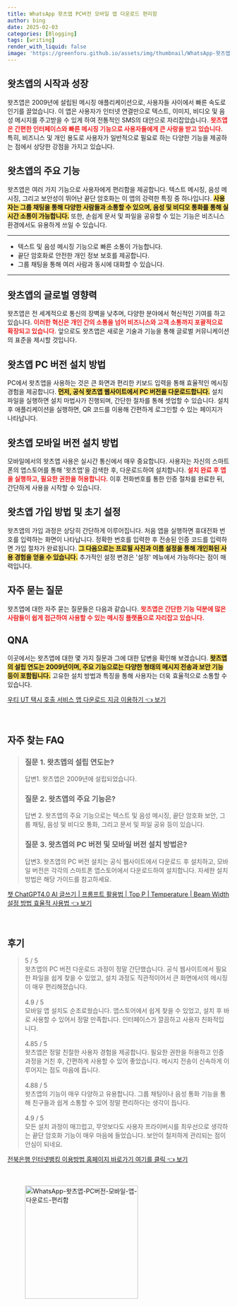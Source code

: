 ```yaml
---
title: WhatsApp 왓츠앱 PC버전 모바일 앱 다운로드 편리함
author: bing
date: 2025-02-03
categories: [Blogging]
tags: [writing]
render_with_liquid: false
image: 'https://greenforu.github.io/assets/img/thumbnail/WhatsApp-왓츠앱-PC버전-모바일-앱-다운로드-편리함.webp'
---
```



<h2 id='왓츠앱의 시작과 성장'>왓츠앱의 시작과 성장</h2>

<p>왓츠앱은 2009년에 설립된 메시징 애플리케이션으로, 사용자들 사이에서 빠른 속도로 인기를 끌었습니다. 이 앱은 사용자가 인터넷 연결만으로 텍스트, 이미지, 비디오 및 음성 메시지를 주고받을 수 있게 하여 전통적인 SMS의 대안으로 자리잡았습니다. <b><span style="color: #ee2323;">왓츠앱은 간편한 인터페이스와 빠른 메시징 기능으로 사용자들에게 큰 사랑을 받고 있습니다.</span></b> 특히, 비즈니스 및 개인 용도로 사용자가 일반적으로 필요로 하는 다양한 기능을 제공하는 점에서 상당한 강점을 가지고 있습니다.</p>

<h2 id='왓츠앱의 주요 기능'>왓츠앱의 주요 기능</h2>

<p>왓츠앱은 여러 가지 기능으로 사용자에게 편리함을 제공합니다. 텍스트 메시징, 음성 메시징, 그리고 보안성이 뛰어난 끝단 암호화는 이 앱의 강력한 특징 중 하나입니다. <b><span style="background-color: #ffe066;">사용자는 그룹 채팅을 통해 다양한 사람들과 소통할 수 있으며, 음성 및 비디오 통화를 통해 실시간 소통이 가능합니다.</span></b> 또한, 손쉽게 문서 및 파일을 공유할 수 있는 기능은 비즈니스 환경에서도 유용하게 쓰일 수 있습니다.</p>

<hr />

<ul>
    <li>텍스트 및 음성 메시징 기능으로 빠른 소통이 가능합니다.</li>
    <li>끝단 암호화로 안전한 개인 정보 보호를 제공합니다.</li>
    <li>그룹 채팅을 통해 여러 사람과 동시에 대화할 수 있습니다.</li>
</ul>

<hr />

<h2 id='왓츠앱의 글로벌 영향력'>왓츠앱의 글로벌 영향력</h2>

<p>왓츠앱은 전 세계적으로 통신의 장벽을 낮추며, 다양한 분야에서 혁신적인 기여를 하고 있습니다. <b><span style="color: #ee2323;">이러한 혁신은 개인 간의 소통을 넘어 비즈니스와 고객 소통까지 포괄적으로 확장되고 있습니다.</span></b> 앞으로도 왓츠앱은 새로운 기술과 기능을 통해 글로벌 커뮤니케이션의 표준을 제시할 것입니다.</p>

<h2 id='왓츠앱 PC 버전 설치 방법'>왓츠앱 PC 버전 설치 방법</h2>

<p>PC에서 왓츠앱을 사용하는 것은 큰 화면과 편리한 키보드 입력을 통해 효율적인 메시징 경험을 제공합니다. <b><span style="background-color: #ffe066;">먼저, 공식 왓츠앱 웹사이트에서 PC 버전을 다운로드합니다.</span></b> 설치 파일을 실행하면 설치 마법사가 진행되며, 간단한 절차를 통해 셋업할 수 있습니다. 설치 후 애플리케이션을 실행하면, QR 코드를 이용해 간편하게 로그인할 수 있는 페이지가 나타납니다.</p>

<h2 id='왓츠앱 모바일 버전 설치 방법'>왓츠앱 모바일 버전 설치 방법</h2>

<p>모바일에서의 왓츠앱 사용은 실시간 통신에서 매우 중요합니다. 사용자는 자신의 스마트폰의 앱스토어를 통해 '왓츠앱'을 검색한 후, 다운로드하여 설치합니다. <b><span style="color: #ee2323;">설치 완료 후 앱을 실행하고, 필요한 권한을 허용합니다.</span></b> 이후 전화번호를 통한 인증 절차를 완료한 뒤, 간단하게 사용을 시작할 수 있습니다.</p>

<h2 id='왓츠앱 가입 방법 및 초기 설정'>왓츠앱 가입 방법 및 초기 설정</h2>

<p>왓츠앱의 가입 과정은 상당히 간단하게 이루어집니다. 처음 앱을 실행하면 휴대전화 번호를 입력하는 화면이 나타납니다. 정확한 번호를 입력한 후 전송된 인증 코드를 입력하면 가입 절차가 완료됩니다. <b><span style="background-color: #ffe066;">그 다음으로는 프로필 사진과 이름 설정을 통해 개인화된 사용 경험을 얻을 수 있습니다.</span></b> 추가적인 설정 변경은 '설정' 메뉴에서 가능하다는 점이 매력입니다.</p>

<h2 id='자주 묻는 질문'>자주 묻는 질문</h2>

<p>왓츠앱에 대한 자주 묻는 질문들은 다음과 같습니다. <b><span style="color: #ee2323;">왓츠앱은 간단한 기능 덕분에 많은 사람들이 쉽게 접근하여 사용할 수 있는 메시징 플랫폼으로 자리잡고 있습니다.</span></b></p>

<h2 id='QNA'>QNA</h2>

<p>이곳에서는 왓츠앱에 대한 몇 가지 질문과 그에 대한 답변을 확인해 보겠습니다. <b><span style="background-color: #ffe066;">왓츠앱의 설립 연도는 2009년이며, 주요 기능으로는 다양한 형태의 메시지 전송과 보안 기능 등이 포함됩니다.</span></b> 고유한 설치 방법과 특징을 통해 사용자는 더욱 효율적으로 소통할 수 있습니다.</p>


<p><a class="click-button" title="우티 UT 택시 호출 서비스 앱 다운로드 지금 이용하기" href="https://greenforu.github.io/posts/%EC%9A%B0%ED%8B%B0-UT-%ED%83%9D%EC%8B%9C-%ED%98%B8%EC%B6%9C-%EC%84%9C%EB%B9%84%EC%8A%A4-%EC%95%B1-%EB%8B%A4%EC%9A%B4%EB%A1%9C%EB%93%9C-%EC%A7%80%EA%B8%88-%EC%9D%B4%EC%9A%A9%ED%95%98%EA%B8%B0/" rel="dofollow">우티 UT 택시 호출 서비스 앱 다운로드 지금 이용하기 👈 보기</a></p><br>
<h2 id='자주_찾는_FAQ'>자주 찾는 FAQ</h2>
<div itemscope="" itemtype="https://schema.org/FAQPage"> 
<blockquote> 
<div itemscope="" itemprop="mainEntity" itemtype="https://schema.org/Question"> 
<h3 itemprop="name">질문 1. 왓츠앱의 설립 연도는?</h3> 
<div itemscope="" itemprop="acceptedAnswer" itemtype="https://schema.org/Answer"> 
<span itemprop="text"> 
<p>답변1. 왓츠앱은 2009년에 설립되었습니다.</p> 
</span> 
</div> 
</div> 

<div itemscope="" itemprop="mainEntity" itemtype="https://schema.org/Question"> 
<h3 itemprop="name">질문 2. 왓츠앱의 주요 기능은?</h3> 
<div itemscope="" itemprop="acceptedAnswer" itemtype="https://schema.org/Answer"> 
<span itemprop="text"> 
<p>답변 2. 왓츠앱의 주요 기능으로는 텍스트 및 음성 메시징, 끝단 암호화 보안, 그룹 채팅, 음성 및 비디오 통화, 그리고 문서 및 파일 공유 등이 있습니다.</p> 
</span> 
</div> 
</div> 

<div itemscope="" itemprop="mainEntity" itemtype="https://schema.org/Question"> 
<h3 itemprop="name">질문 3. 왓츠앱의 PC 버전 및 모바일 버전 설치 방법은?</h3> 
<div itemscope="" itemprop="acceptedAnswer" itemtype="https://schema.org/Answer"> 
<span itemprop="text"> 
<p>답변3. 왓츠앱의 PC 버전 설치는 공식 웹사이트에서 다운로드 후 설치하고, 모바일 버전은 각각의 스마트폰 앱스토어에서 다운로드하여 설치합니다. 자세한 설치 방법은 해당 가이드를 참고하세요.</p> 
</span> 
</div> 
</div> 
</blockquote> 
</div>
<p><a class="click-button" title="챗 ChatGPT4.0 AI 글쓰기 | 프롬프트 활용법 | Top P | Temperature | Beam Width 설정 방법 효율적 사용법" href="https://greenforu.github.io/posts/%EC%B1%97-ChatGPT4.0-AI-%EA%B8%80%EC%93%B0%EA%B8%B0-%ED%94%84%EB%A1%AC%ED%94%84%ED%8A%B8-%ED%99%9C%EC%9A%A9%EB%B2%95-Top-P-Temperature-Beam-Width-%EC%84%A4%EC%A0%95-%EB%B0%A9%EB%B2%95-%ED%9A%A8%EC%9C%A8%EC%A0%81-%EC%82%AC%EC%9A%A9%EB%B2%95/" rel="dofollow">챗 ChatGPT4.0 AI 글쓰기 | 프롬프트 활용법 | Top P | Temperature | Beam Width 설정 방법 효율적 사용법 👈 보기</a></p><br>
<h2 id='후기'>후기</h2>
<div itemscope itemtype="https://schema.org/Product">
  <blockquote>
  <div itemprop="review" itemscope itemtype="https://schema.org/Review">
      <div itemprop="reviewRating" itemscope itemtype="https://schema.org/Rating"> <span itemprop="ratingValue">5</span> / <span itemprop="bestRating">5</span> </div>
      <span itemprop="reviewBody">왓츠앱의 PC 버전 다운로드 과정이 정말 간단했습니다. 공식 웹사이트에서 필요한 파일을 쉽게 찾을 수 있었고, 설치 과정도 직관적이어서 큰 화면에서의 메시징이 매우 편리해졌습니다.</span>
  </div>
  <br>
  <div itemprop="review" itemscope itemtype="https://schema.org/Review">
      <div itemprop="reviewRating" itemscope itemtype="https://schema.org/Rating"> <span itemprop="ratingValue">4.9</span> / <span itemprop="bestRating">5</span> </div>
      <span itemprop="reviewBody">모바일 앱 설치도 순조로웠습니다. 앱스토어에서 쉽게 찾을 수 있었고, 설치 후 바로 사용할 수 있어서 정말 만족합니다. 인터페이스가 깔끔하고 사용자 친화적입니다.</span>
  </div>
  <br>
  <div itemprop="review" itemscope itemtype="https://schema.org/Review">
      <div itemprop="reviewRating" itemscope itemtype="https://schema.org/Rating"> <span itemprop="ratingValue">4.85</span> / <span itemprop="bestRating">5</span> </div>
      <span itemprop="reviewBody">왓츠앱은 정말 친절한 사용자 경험을 제공합니다. 필요한 권한을 허용하고 인증 과정을 거친 후, 간편하게 사용할 수 있어 좋았습니다. 메시지 전송이 신속하게 이루어지는 점도 마음에 듭니다.</span>
  </div>
  <br>
  <div itemprop="review" itemscope itemtype="https://schema.org/Review">
      <div itemprop="reviewRating" itemscope itemtype="https://schema.org/Rating"> <span itemprop="ratingValue">4.88</span> / <span itemprop="bestRating">5</span> </div>
      <span itemprop="reviewBody">왓츠앱의 기능이 매우 다양하고 유용합니다. 그룹 채팅이나 음성 통화 기능을 통해 친구들과 쉽게 소통할 수 있어 정말 편리하다는 생각이 듭니다.</span>
  </div>
  <br>
  <div itemprop="review" itemscope itemtype="https://schema.org/Review">
      <div itemprop="reviewRating" itemscope itemtype="https://schema.org/Rating"> <span itemprop="ratingValue">4.9</span> / <span itemprop="bestRating">5</span> </div>
      <span itemprop="reviewBody">모든 설치 과정이 매끄럽고, 무엇보다도 사용자 프라이버시를 최우선으로 생각하는 끝단 암호화 기능이 매우 마음에 들었습니다. 보안이 철저하게 관리되는 점이 안심이 되네요.</span>
  </div>
  </blockquote>
</div>
<p><a class="click-button" title="전북은행 인터넷뱅킹 이용방법 홈페이지 바로가기 여기를 클릭" href="https://greenforu.github.io/posts/%EC%A0%84%EB%B6%81%EC%9D%80%ED%96%89-%EC%9D%B8%ED%84%B0%EB%84%B7%EB%B1%85%ED%82%B9-%EC%9D%B4%EC%9A%A9%EB%B0%A9%EB%B2%95-%ED%99%88%ED%8E%98%EC%9D%B4%EC%A7%80-%EB%B0%94%EB%A1%9C%EA%B0%80%EA%B8%B0-%EC%97%AC%EA%B8%B0%EB%A5%BC-%ED%81%B4%EB%A6%AD/" rel="dofollow">전북은행 인터넷뱅킹 이용방법 홈페이지 바로가기 여기를 클릭 👈 보기</a></p><br>
<figure class="image"><img src="https://greenforu.github.io/assets/img/thumbnail/WhatsApp-왓츠앱-PC버전-모바일-앱-다운로드-편리함.webp" alt="WhatsApp-왓츠앱-PC버전-모바일-앱-다운로드-편리함" width="256" height="256"></figure>